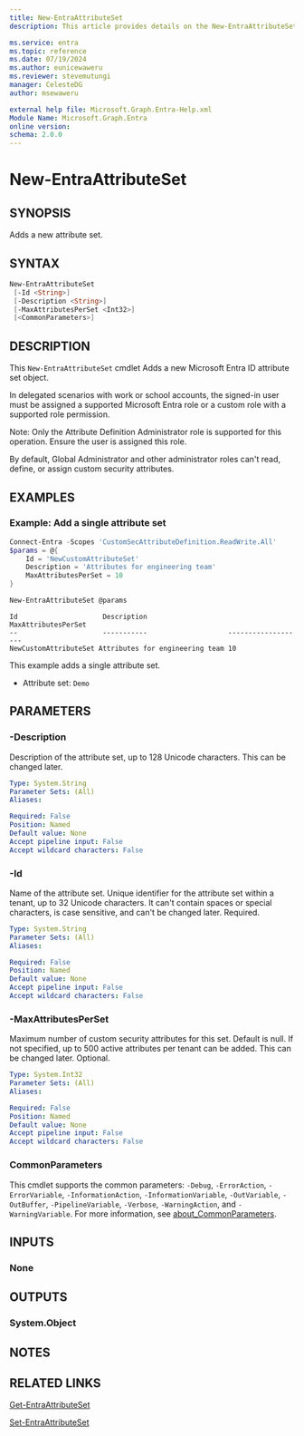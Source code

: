 ```yaml
---
title: New-EntraAttributeSet
description: This article provides details on the New-EntraAttributeSet command.

ms.service: entra
ms.topic: reference
ms.date: 07/19/2024
ms.author: eunicewaweru
ms.reviewer: stevemutungi
manager: CelesteDG
author: msewaweru

external help file: Microsoft.Graph.Entra-Help.xml
Module Name: Microsoft.Graph.Entra
online version:
schema: 2.0.0
---
```


# New-EntraAttributeSet

## SYNOPSIS

Adds a new attribute set.

## SYNTAX

```powershell
New-EntraAttributeSet 
 [-Id <String>] 
 [-Description <String>] 
 [-MaxAttributesPerSet <Int32>]
 [<CommonParameters>]
```

## DESCRIPTION

This `New-EntraAttributeSet` cmdlet Adds a new Microsoft Entra ID attribute set object.

In delegated scenarios with work or school accounts, the signed-in user must be assigned a supported Microsoft Entra role or a custom role with a supported role permission.

Note: Only the Attribute Definition Administrator role is supported for this operation. Ensure the user is assigned this role.

By default, Global Administrator and other administrator roles can't read, define, or assign custom security attributes.

## EXAMPLES

### Example: Add a single attribute set

```powershell
Connect-Entra -Scopes 'CustomSecAttributeDefinition.ReadWrite.All'
$params = @{
    Id = 'NewCustomAttributeSet'
    Description = 'Attributes for engineering team'
    MaxAttributesPerSet = 10
}

New-EntraAttributeSet @params
```

```Output
Id                     Description                    MaxAttributesPerSet
--                     -----------                    -------------------
NewCustomAttributeSet Attributes for engineering team 10
```

This example adds a single attribute set.

- Attribute set: `Demo`

## PARAMETERS

### -Description

Description of the attribute set, up to 128 Unicode characters. This can be changed later.

```yaml
Type: System.String
Parameter Sets: (All)
Aliases:

Required: False
Position: Named
Default value: None
Accept pipeline input: False
Accept wildcard characters: False
```

### -Id

Name of the attribute set. Unique identifier for the attribute set within a tenant, up to 32 Unicode characters. It can't contain spaces or special characters, is case sensitive, and can't be changed later. Required.

```yaml
Type: System.String
Parameter Sets: (All)
Aliases:

Required: False
Position: Named
Default value: None
Accept pipeline input: False
Accept wildcard characters: False
```

### -MaxAttributesPerSet

Maximum number of custom security attributes for this set. Default is null. If not specified, up to 500 active attributes per tenant can be added. This can be changed later. Optional.

```yaml
Type: System.Int32
Parameter Sets: (All)
Aliases:

Required: False
Position: Named
Default value: None
Accept pipeline input: False
Accept wildcard characters: False
```

### CommonParameters

This cmdlet supports the common parameters: `-Debug`, `-ErrorAction`, `-ErrorVariable`, `-InformationAction`, `-InformationVariable`, `-OutVariable`, `-OutBuffer`, `-PipelineVariable`, `-Verbose`, `-WarningAction`, and `-WarningVariable`. For more information, see [about_CommonParameters](https://go.microsoft.com/fwlink/?LinkID=113216).

## INPUTS

### None

## OUTPUTS

### System.Object

## NOTES

## RELATED LINKS

[Get-EntraAttributeSet](Get-EntraAttributeSet.md)

[Set-EntraAttributeSet](Set-EntraAttributeSet.md)
